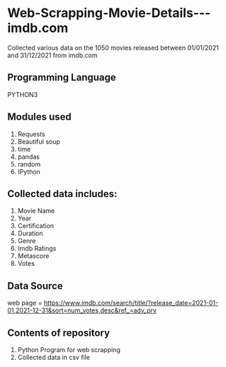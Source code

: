 # Web-Scrapping-Movie-Details---imdb.com

Collected various data on the 1050 movies released between 01/01/2021 and 31/12/2021 from imdb.com

## Programming Language 
PYTHON3

## Modules used
1. Requests
2. Beautiful soup
3. time
4. pandas
5. random
6. IPython

## Collected data includes:
1. Movie Name
2. Year 
3. Certification
4. Duration
5. Genre
6. Imdb Ratings
7. Metascore
8. Votes

## Data Source
web page = https://www.imdb.com/search/title/?release_date=2021-01-01,2021-12-31&sort=num_votes,desc&ref_=adv_prv

## Contents of repository
1. Python Program for web scrapping 
2. Collected data in csv file
